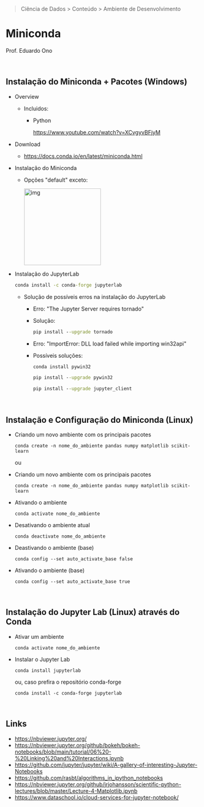 > Ciência de Dados > Conteúdo > Ambiente de Desenvolvimento

# Miniconda

Prof. Eduardo Ono

<br>

## Instalação do Miniconda + Pacotes (Windows)

* Overview

  * Incluidos:

    * Python

      https://www.youtube.com/watch?v=XCvgyvBFjyM

* Download

  * https://docs.conda.io/en/latest/miniconda.html

* Instalação do Miniconda

  * Opções "default" exceto:

    <img src="./img/anaconda_install-path.png" alt="img" width="200">

* Instalação do JupyterLab

  ```cmd
  conda install -c conda-forge jupyterlab
  ```

  * Solução de possíveis erros na instalação do JupyterLab

    * Erro: "The Jupyter Server requires tornado"
    * Solução:

      ```cmd
      pip install --upgrade tornado
      ```

    * Erro: "ImportError: DLL load failed while importing win32api"
    * Possíveis soluções:

      ```cmd
      conda install pywin32
      ```

      ```cmd
      pip install --upgrade pywin32
      ```

      ```cmd
      pip install --upgrade jupyter_client
      ```

<br>

## Instalação e Configuração do Miniconda (Linux)

* Criando um novo ambiente com os principais pacotes

  ```
  conda create -n nome_do_ambiente pandas numpy matplotlib scikit-learn
  ```

  ou

* Criando um novo ambiente com os principais pacotes

  ```
  conda create -n nome_do_ambiente pandas numpy matplotlib scikit-learn
  ```

* Ativando o ambiente

  ```
  conda activate nome_do_ambiente
  ```

* Desativando o ambiente atual

  ```
  conda deactivate nome_do_ambiente
  ```

* Deastivando o ambiente (base)

  ```
  conda config --set auto_activate_base false
  ```

* Ativando o ambiente (base)

  ```
  conda config --set auto_activate_base true
  ```

<br>

## Instalação do Jupyter Lab (Linux) através do Conda

* Ativar um ambiente

  ```
  conda activate nome_do_ambiente
  ```

* Instalar o Jupyter Lab

  ```
  conda install jupyterlab
  ```

  ou, caso prefira o repositório conda-forge

  ```
  conda install -c conda-forge jupyterlab
  ```

<br>

## Links

* https://nbviewer.jupyter.org/
* https://nbviewer.jupyter.org/github/bokeh/bokeh-notebooks/blob/main/tutorial/06%20-%20Linking%20and%20Interactions.ipynb
* https://github.com/jupyter/jupyter/wiki/A-gallery-of-interesting-Jupyter-Notebooks
* https://github.com/rasbt/algorithms_in_ipython_notebooks
* https://nbviewer.jupyter.org/github/jrjohansson/scientific-python-lectures/blob/master/Lecture-4-Matplotlib.ipynb
* https://www.dataschool.io/cloud-services-for-jupyter-notebook/

<br>
